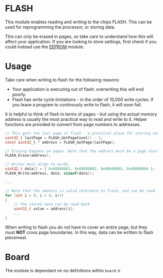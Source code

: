 # FLASH
This module enables reading and writing to the chips FLASH. This can be used for reprogramming the processor, or storing data.

This can only be erased in pages, so take care to understand how this will affect your application. If you are looking to store settings, first check if you could instead use the [EEPROM](EEPROM.md) module.

# Usage

Take care when writing to flash for the following reasons:
* Your application is executing out of flash: overwriting this will end poorly.
* Flash has write cycle limitations - in the order of 10,000 write cycles. If you leave a program to continously write to flash, it will soon fail.

It is helpful to think of flash in terms of pages - but using the actual memory address is usually the most practical way to read and write to it.
Helper functions are provided to convert from page numbers to addresses.

```C
// This gets the last page of flash - a practical place for storing settings.
uint32_t lastPage = FLASH_GetPageCount() - 1;
const uint32_t * address = FLASH_GetPage(lastPage);

// Erasing happens on pages. Note that the address must be a page start.
FLASH_Erase(address);

// Writes must align to words.
uint32_t data[] = { 0x00000001, 0x00000002, 0x00000003, 0x00000004 };
FLASH_Write(address, data, sizeof(data));

...

// Note that the address is valid reference to flash, and can be read
for (int i = 0; i < 4; i++)
{
    // The stored data can be read back
    uint32_t value = address[i];
    ...
}

```

When writing to flash you do not have to cover an entire page, but they must **NOT** cross page boundaries. In this way, data can be written to flash piecemeal.


# Board

The module is dependant on no definitions within `board.h`
